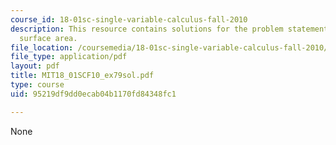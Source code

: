 ```yaml
---
course_id: 18-01sc-single-variable-calculus-fall-2010
description: This resource contains solutions for the problem statements related to
  surface area.
file_location: /coursemedia/18-01sc-single-variable-calculus-fall-2010/95219df9dd0ecab04b1170fd84348fc1_MIT18_01SCF10_ex79sol.pdf
file_type: application/pdf
layout: pdf
title: MIT18_01SCF10_ex79sol.pdf
type: course
uid: 95219df9dd0ecab04b1170fd84348fc1

---
```

None